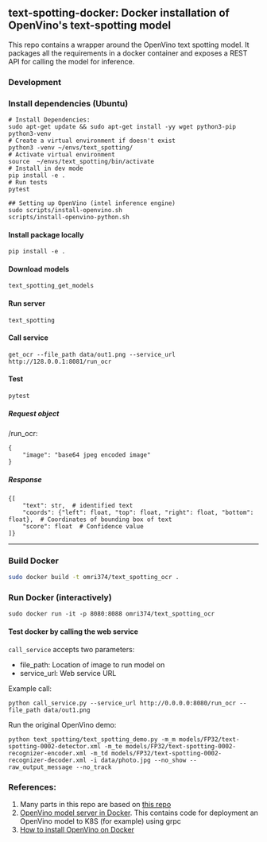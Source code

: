 ## text-spotting-docker: Docker installation of OpenVino's text-spotting model

This repo contains a wrapper around the OpenVino text spotting model. 
It packages all the requirements in a docker container and exposes a REST API for calling the model for inference.

### Development

### Install dependencies (Ubuntu)
```shell script
# Install Dependencies:
sudo apt-get update && sudo apt-get install -yy wget python3-pip python3-venv
# Create a virtual environment if doesn't exist
python3 -venv ~/envs/text_spotting/
# Activate virtual environment
source  ~/envs/text_spotting/bin/activate
# Install in dev mode
pip install -e .
# Run tests
pytest

## Setting up OpenVino (intel inference engine)
sudo scripts/install-openvino.sh
scripts/install-openvino-python.sh
```

#### Install package locally
```shell script
pip install -e .
```

#### Download models
```
text_spotting_get_models
```

#### Run server
```
text_spotting
```


#### Call service

```
get_ocr --file_path data/out1.png --service_url http://128.0.0.1:8081/run_ocr
```


#### Test
```
pytest
```



##### Request object
/run_ocr:
```
{
    "image": "base64 jpeg encoded image"
}
```

##### Response
```
{[
    "text": str,  # identified text
    "coords": {"left": float, "top": float, "right": float, "bottom": float},  # Coordinates of bounding box of text
    "score": float  # Confidence value
]}
```
---

### Build Docker

```sh
sudo docker build -t omri374/text_spotting_ocr .
```

### Run Docker (interactively)

```
sudo docker run -it -p 8080:8088 omri374/text_spotting_ocr
```

#### Test docker by calling the web service
`call_service` accepts two parameters: 
- file_path: Location of image to run model on
- service_url: Web service URL

Example call:

```
python call_service.py --service_url http://0.0.0.0:8080/run_ocr --file_path data/out1.png
```

Run the original OpenVino demo:
```
python text_spotting/text_spotting_demo.py -m_m models/FP32/text-spotting-0002-detector.xml -m_te models/FP32/text-spotting-0002-recognizer-encoder.xml -m_td models/FP32/text-spotting-0002-recognizer-decoder.xml -i data/photo.jpg --no_show --raw_output_message --no_track
```


### References:

1. Many parts in this repo are based on [this repo](https://github.com/giladfr-rnd/monitors-cv/)
1. [OpenVino model server in Docker](https://github.com/IntelAI/OpenVINO-model-server/blob/master/docs/docker_container.md). This contains code for deployment an OpenVino model to K8S (for example) using grpc
1. [How to install OpenVino on Docker](https://docs.openvinotoolkit.org/latest/_docs_install_guides_installing_openvino_docker_linux.html)

